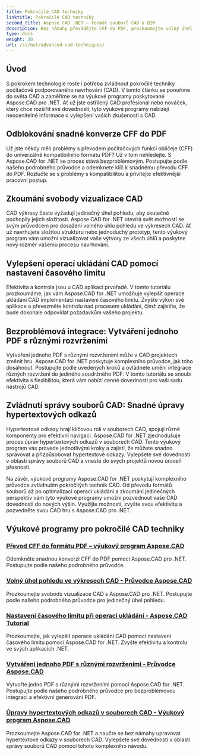 ```yaml
---
title: Pokročilé CAD techniky
linktitle: Pokročilé CAD techniky
second_title: Aspose.CAD .NET – formát souborů CAD a BIM
description: Bez námahy převádějte CFF do PDF, prozkoumejte volný úhel pohledu ve výkresech CAD, nastavte časové limity operací ukládání, vytvářejte soubory PDF pomocí výukových programů Aspose.CAD for .NET.
type: docs
weight: 38
url: /cs/net/advanced-cad-techniques/
---
```

## Úvod

S pokrokem technologie roste i potřeba zvládnout pokročilé techniky počítačově podporovaného navrhování (CAD). V tomto článku se ponoříme do světa CAD a zaměříme se na výukové programy poskytované Aspose.CAD pro .NET. Ať už jste ostřílený CAD profesionál nebo nováček, který chce rozšířit své dovednosti, tyto výukové programy nabízejí neocenitelné informace o vylepšení vašich zkušeností s CAD.

## Odblokování snadné konverze CFF do PDF

Už jste někdy měli problémy s převodem počítačových funkcí obličeje (CFF) do univerzálně kompatibilního formátu PDF? Už v tom nehledejte. S Aspose.CAD for .NET se proces stává bezproblémovým. Postupujte podle našeho podrobného průvodce a odemknete klíč k snadnému převodu CFF do PDF. Rozlučte se s problémy s kompatibilitou a přivítejte efektivnější pracovní postup.

## Zkoumání svobody vizualizace CAD

CAD výkresy často vyžadují jedinečný úhel pohledu, aby skutečně pochopily jejich složitosti. Aspose.CAD for .NET otevírá svět možností se svým průvodcem pro dosažení volného úhlu pohledu ve výkresech CAD. Ať už navrhujete složitou strukturu nebo jednoduchý prototyp, tento výukový program vám umožní vizualizovat vaše výtvory ze všech úhlů a poskytne nový rozměr vašemu procesu navrhování.

## Vylepšení operací ukládání CAD pomocí nastavení časového limitu

Efektivita a kontrola jsou u CAD aplikací prvořadé. V tomto tutoriálu prozkoumáme, jak vám Aspose.CAD for .NET umožňuje vylepšit operace ukládání CAD implementací nastavení časového limitu. Zvyšte výkon své aplikace a převezměte kontrolu nad procesem ukládání, čímž zajistíte, že bude dokonale odpovídat požadavkům vašeho projektu.

## Bezproblémová integrace: Vytváření jednoho PDF s různými rozvrženími

Vytvoření jednoho PDF s různými rozvrženími může v CAD projektech změnit hru. Aspose.CAD for .NET poskytuje komplexního průvodce, jak toho dosáhnout. Postupujte podle uvedených kroků a ovládnete umění integrace různých rozvržení do jediného soudržného PDF. V tomto tutoriálu se snoubí efektivita s flexibilitou, která vám nabízí cenné dovednosti pro vaši sadu nástrojů CAD.

## Zvládnutí správy souborů CAD: Snadné úpravy hypertextových odkazů

Hypertextové odkazy hrají klíčovou roli v souborech CAD, spojují různé komponenty pro efektivní navigaci. Aspose.CAD for .NET zjednodušuje proces úprav hypertextových odkazů v souborech CAD. Tento výukový program vás provede jednotlivými kroky a zajistí, že můžete snadno spravovat a přizpůsobovat hypertextové odkazy. Vylepšete své dovednosti v oblasti správy souborů CAD a vneste do svých projektů novou úroveň přesnosti.

Na závěr, výukové programy Aspose.CAD for .NET poskytují komplexního průvodce zvládnutím pokročilých technik CAD. Od převodu formátů souborů až po optimalizaci operací ukládání a zkoumání jedinečných perspektiv vám tyto výukové programy umožní pozvednout vaše CAD dovednosti do nových výšin. Využijte možnosti, zvyšte svou efektivitu a pozvedněte svou CAD hru s Aspose.CAD pro .NET.
## Výukové programy pro pokročilé CAD techniky
### [Převod CFF do formátu PDF – výukový program Aspose.CAD](./converting-cff-to-pdf-format/)
Odemkněte snadnou konverzi CFF do PDF pomocí Aspose.CAD pro .NET. Postupujte podle našeho podrobného průvodce.
### [Volný úhel pohledu ve výkresech CAD - Průvodce Aspose.CAD](./free-point-of-view-in-cad-drawings/)
Prozkoumejte svobodu vizualizace CAD s Aspose.CAD pro .NET. Postupujte podle našeho podrobného průvodce pro jedinečný úhel pohledu.
### [Nastavení časového limitu při operaci ukládání - Aspose.CAD Tutorial](./setting-timeout-on-save-operation/)
Prozkoumejte, jak vylepšit operace ukládání CAD pomocí nastavení časového limitu pomocí Aspose.CAD for .NET. Zvyšte efektivitu a kontrolu ve svých aplikacích .NET.
### [Vytváření jednoho PDF s různými rozvrženími - Průvodce Aspose.CAD](./creating-single-pdf-with-different-layouts/)
Vytvořte jedno PDF s různými rozvrženími pomocí Aspose.CAD for .NET. Postupujte podle našeho podrobného průvodce pro bezproblémovou integraci a efektivní generování PDF.
### [Úpravy hypertextových odkazů v souborech CAD - Výukový program Aspose.CAD](./editing-hyperlinks-in-cad-files/)
Prozkoumejte Aspose.CAD for .NET a naučte se bez námahy upravovat hypertextové odkazy v souborech CAD. Vylepšete své dovednosti v oblasti správy souborů CAD pomocí tohoto komplexního návodu.